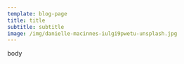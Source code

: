 ```yaml
---
template: blog-page
title: title
subtitle: subtitle
image: /img/danielle-macinnes-iulgi9pwetu-unsplash.jpg
---
```

body
